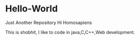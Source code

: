 # Hello-World
Just Another Repository
Hi Homosapiens

This is shobhit, I like to code in java,C,C++,Web development.

